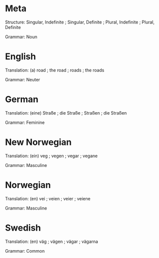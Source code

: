 Meta
====

Structure: Singular, Indefinite ; Singular, Definite ; Plural, Indefinite ; Plural, Definite

Grammar:   Noun



English
=======

Translation: (a) road ; the road ; roads ; the roads

Grammar:     Neuter



German
======

Translation: (eine) Straße ; die Straße ; Straßen ; die Straßen

Grammar:     Feminine



New Norwegian
=============

Translation: (ein) veg ; vegen ; vegar ; vegane

Grammar:     Masculine



Norwegian
=========

Translation: (en) vei ; veien ; veier ; veiene

Grammar:     Masculine



Swedish
=======

Translation: (en) väg ; vägen ; vägar ; vägarna

Grammar:     Common
